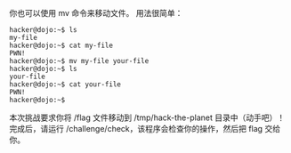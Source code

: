 你也可以使用 mv 命令来移动文件。
用法很简单：

```console
hacker@dojo:~$ ls
my-file
hacker@dojo:~$ cat my-file
PWN!
hacker@dojo:~$ mv my-file your-file
hacker@dojo:~$ ls
your-file
hacker@dojo:~$ cat your-file
PWN!
hacker@dojo:~$
```

本次挑战要求你将 /flag 文件移动到 /tmp/hack-the-planet 目录中（动手吧）！
完成后，请运行 /challenge/check，该程序会检查你的操作，然后把 flag 交给你。
